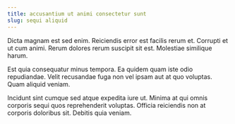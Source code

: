 ```yaml
---
title: accusantium ut animi consectetur sunt
slug: sequi aliquid
---
```


Dicta magnam est sed enim. Reiciendis error est facilis rerum et. Corrupti et ut cum animi. Rerum dolores rerum suscipit sit est. Molestiae similique harum.

Est quia consequatur minus tempora. Ea quidem quam iste odio repudiandae. Velit recusandae fuga non vel ipsam aut at quo voluptas. Quam aliquid veniam.

Incidunt sint cumque sed atque expedita iure ut. Minima at qui omnis corporis sequi quos reprehenderit voluptas. Officia reiciendis non at corporis doloribus sit. Debitis quia veniam.
